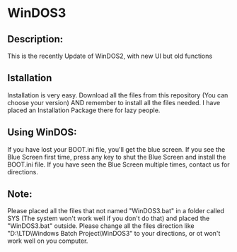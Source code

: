 # WinDOS3
     


Description:
----
This is the recently Update of WinDOS2, with new UI but old functions

Istallation
----
Installation is very easy. Download all the files from this repository (You can choose your version) AND remember to install all the files needed. I have placed an Installation Package there for lazy people.

Using WinDOS:
----
If you have lost your BOOT.ini file, you'll get the blue screen. If you see the Blue Screen first time, press any key to shut the Blue Screen and install the BOOT.ini file. If you have seen the Blue Screen multiple times, contact us for directions.

Note:
----
Please placed all the files that not named "WinDOS3.bat" in a folder called SYS (The system won't work well if you don't do that) and placed the "WinDOS3.bat" outside. Please change all the files direction like "D:\LTD\Windows Batch Project\WinDOS3" to your directions, or ot won't work well on you computer.

